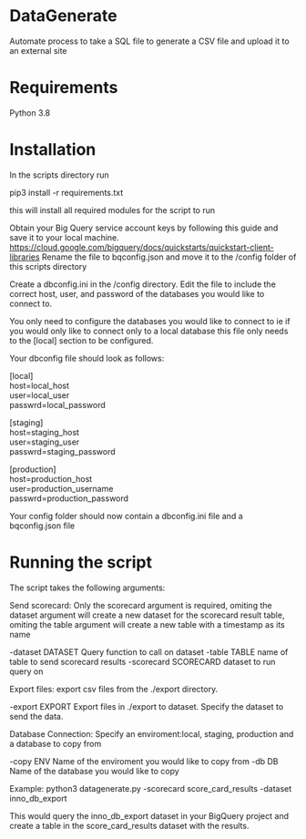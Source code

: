 # DataGenerate
Automate process to take a SQL file to generate a CSV file and upload it to an external site 
# Requirements
Python 3.8
# Installation
In the scripts directory run

pip3 install -r requirements.txt

this will install all required modules for the script to run

Obtain your Big Query service account keys by following this guide and save it to your local machine.
https://cloud.google.com/bigquery/docs/quickstarts/quickstart-client-libraries
Rename the file to bqconfig.json and move it to the /config folder of this scripts directory

Create a dbconfig.ini in the /config directory. Edit the file to include the correct host, user, and password of the databases you would like to connect to.

You only need to configure the databases you would like to connect to ie if you would only like to connect only to a local database this file only needs to the \[local\] section to be configured. 

Your dbconfig file should look as follows:

\[local\]<br/>
host=local_host<br/>
user=local_user<br/>
passwrd=local_password<br/>

\[staging\]<br/>
host=staging_host<br/>
user=staging_user<br/>
passwrd=staging_password<br/>

\[production\]<br/>
host=production_host<br/>
user=production_username<br/>
passwrd=production_password<br/>

Your config folder should now contain a dbconfig.ini file and a bqconfig.json file

# Running the script
The script takes the following arguments:

Send scorecard:
  Only the scorecard argument is required, omiting the dataset argument will create a new dataset for the scorecard
  result table, omiting the table argument will create a new table with a timestamp as its name

  -dataset DATASET      Query function to call on dataset
  -table TABLE          name of table to send scorecard results
  -scorecard SCORECARD  dataset to run query on

Export files:
  export csv files from the ./export directory.

  -export EXPORT        Export files in ./export to dataset. Specify the dataset to send the data.

Database Connection:
  Specify an enviroment:local, staging, production and a database to copy from

  -copy ENV              Name of the enviroment you would like to copy from
  -db DB                Name of the database you would like to copy

Example:
python3 datagenerate.py -scorecard score_card_results -dataset inno_db_export

This would query the inno_db_export dataset in your BigQuery project and create a table in the score_card_results dataset with the results.